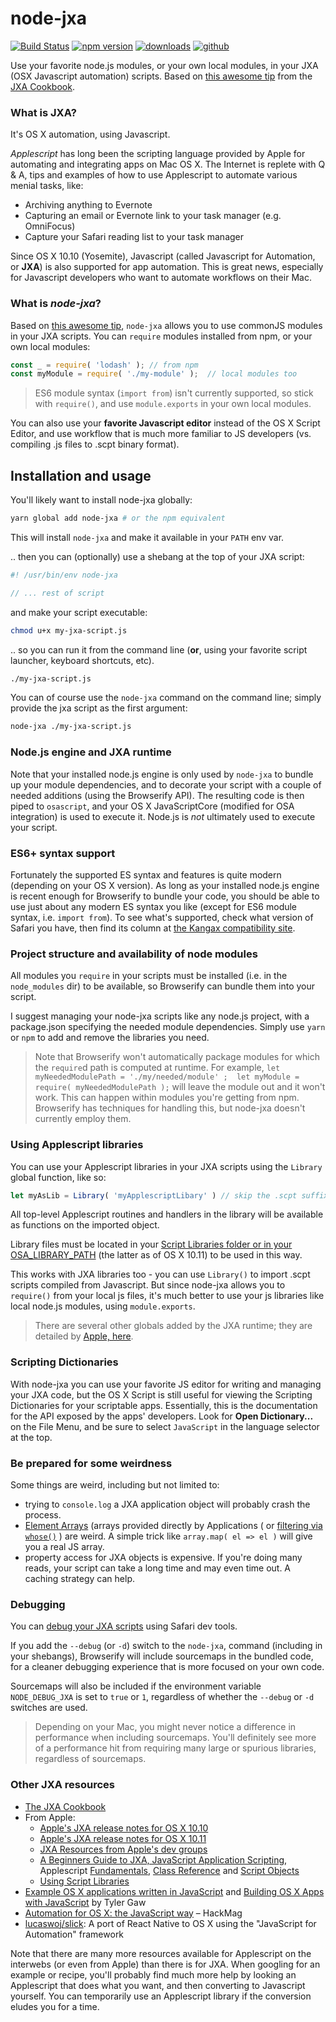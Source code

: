 # node-jxa

[![Build Status](https://travis-ci.org/johnelm/node-jxa.svg?branch=master)](https://travis-ci.org/johnelm/node-jxa)
[![npm version](https://img.shields.io/npm/v/node-jxa.svg?maxAge=60)](https://www.npmjs.com/package/node-jxa)
[![downloads](https://img.shields.io/npm/dt/node-jxa.svg?maxAge=60)](https://www.npmjs.com/package/node-jxa)
[![github](https://img.shields.io/github/package-json/v/johnelm/node-jxa.svg?label=github&maxAge=60)](https://github.com/johnelm/node-jxa)

Use your favorite node.js modules, or your own local modules, in your JXA (OSX Javascript automation) scripts.  Based on [this awesome tip](https://github.com/JXA-Cookbook/JXA-Cookbook/wiki/Importing-Scripts#commonjs--browserify) from the [JXA Cookbook](https://github.com/JXA-Cookbook/JXA-Cookbook).

### What is JXA?

It's OS X automation, using Javascript.

*Applescript* has long been the scripting language provided by Apple for automating and integrating apps on Mac OS X.  The Internet is replete with Q & A, tips and examples of how to use Applescript to automate various menial tasks, like:

- Archiving anything to Evernote
- Capturing an email or Evernote link to your task manager (e.g. OmniFocus)
- Capture your Safari reading list to your task manager

Since OS X 10.10 (Yosemite), Javascript (called Javascript for Automation, or **JXA**) is also supported for app automation.  This is great news, especially for Javascript developers who want to automate workflows on their Mac.

### What is *node-jxa*?

Based on [this awesome tip](https://github.com/JXA-Cookbook/JXA-Cookbook/wiki/Importing-Scripts#commonjs--browserify), `node-jxa` allows you to use commonJS modules in your JXA scripts.  You can `require` modules installed from npm, or your own local modules:

```javascript
const _ = require( 'lodash' ); // from npm
const myModule = require( './my-module' );  // local modules too
```

> ES6 module syntax (`import from`) isn't currently supported, so stick with `require()`, and use `module.exports` in your own local modules.

You can also use your **favorite Javascript editor** instead of the OS X Script Editor, and use workflow that is much more familiar to JS developers (vs. compiling .js files to .scpt binary format).
 
## Installation and usage

You'll likely want to install node-jxa globally:
```bash
yarn global add node-jxa # or the npm equivalent
```

This will install `node-jxa` and make it available in your `PATH` env var.

.. then you can (optionally) use a shebang at the top of your JXA script:

```javascript
#! /usr/bin/env node-jxa

// ... rest of script
```

and make your script executable:

```bash
chmod u+x my-jxa-script.js
```

.. so you can run it from the command line (**or**, using your favorite script launcher, keyboard shortcuts, etc).

```bash
./my-jxa-script.js
```

You can of course use the `node-jxa` command on the command line; simply provide the jxa script as the first argument:

```bash
node-jxa ./my-jxa-script.js
```

### Node.js engine and JXA runtime

Note that your installed node.js engine is only used by `node-jxa` to bundle up your module dependencies, and to decorate your script with a couple of needed additions (using the Browserify API).  The resulting code is then piped to `osascript`, and your OS X JavaScriptCore (modified for OSA integration) is used to execute it.  Node.js is *not* ultimately used to execute your script.

### ES6+ syntax support

Fortunately the supported ES syntax and features is quite modern (depending on your OS X version).  As long as your installed node.js engine is recent enough for Browserify to bundle your code, you should be able to use just about any modern ES syntax you like (except for ES6 module syntax, i.e. `import from`).  To see what's supported, check what version of Safari you have, then find its column at [the Kangax compatibility site](https://kangax.github.io/compat-table/es6/).

### Project structure and availability of node modules

All modules you `require` in your scripts must be installed (i.e. in the `node_modules` dir) to be available, so Browserify can bundle them into your script.

I suggest managing your node-jxa scripts like any node.js project, with a package.json specifying the needed module dependencies.  Simply use `yarn` or `npm` to add and remove the libraries you need.

> Note that Browserify won't automatically package modules for which the `require`d path is computed at runtime.  For example, `let myNeededModulePath = './my/needed/module' ;  let myModule = require( myNeededModulePath );` will leave the module out and it won't work.  This can happen within modules you're getting from npm.
> Browserify has techniques for handling this, but node-jxa doesn't currently employ them.

### Using Applescript libraries

You can use your Applescript libraries in your JXA scripts using the `Library` global function, like so:

```javascript
let myAsLib = Library( 'myApplescriptLibary' ) // skip the .scpt suffix
```

All top-level Applescript routines and handlers in the library will be available as functions on the imported object.

Library files must be located in your [Script Libraries folder or in your OSA_LIBRARY_PATH](https://developer.apple.com/library/content/releasenotes/InterapplicationCommunication/RN-JavaScriptForAutomation/Articles/OSX10-11.html#//apple_ref/doc/uid/TP40014508-CH110-SW11) (the latter as of OS X 10.11) to be used in this way.

This works with JXA libraries too - you can use `Library()` to import .scpt scripts compiled from Javascript.  But since node-jxa allows you to `require()` from your local js files, it's much better to use your js libraries like local node.js modules, using `module.exports`.

> There are several other globals added by the JXA runtime; they are detailed by [Apple, here](https://developer.apple.com/library/content/releasenotes/InterapplicationCommunication/RN-JavaScriptForAutomation/Articles/OSX10-10.html#//apple_ref/doc/uid/TP40014508-CH109-SW1).

### Scripting Dictionaries

With node-jxa you can use your favorite JS editor for writing and managing your JXA code, but the OS X Script is still useful for viewing the Scripting Dictionaries for your scriptable apps.  Essentially, this is the documentation for the API exposed by the apps' developers.  Look for **Open Dictionary...** on the File Menu, and be sure to select `JavaScript` in the language selector at the top.

### Be prepared for some weirdness

Some things are weird, including but not limited to:

- trying to `console.log` a JXA application object will probably crash the process.
- [Element Arrays](https://developer.apple.com/library/content/releasenotes/InterapplicationCommunication/RN-JavaScriptForAutomation/Articles/OSX10-10.html#//apple_ref/doc/uid/TP40014508-CH109-SW9) (arrays provided directly by Applications ( or [filtering via `whose()`](https://developer.apple.com/library/content/releasenotes/InterapplicationCommunication/RN-JavaScriptForAutomation/Articles/OSX10-10.html#//apple_ref/doc/uid/TP40014508-CH109-SW10) ) are weird.  A simple trick like `array.map( el => el )` will give you a real JS array.
- property access for JXA objects is expensive.  If you're doing many reads, your script can take a long time and may even time out.  A caching strategy can help.

### Debugging

You can [debug your JXA scripts](https://developer.apple.com/library/content/releasenotes/InterapplicationCommunication/RN-JavaScriptForAutomation/Articles/OSX10-11.html#//apple_ref/doc/uid/TP40014508-CH110-SW3) using Safari dev tools.

If you add the `--debug` (or `-d`) switch to the `node-jxa`, command (including in your shebangs), Browserify will include sourcemaps in the bundled code, for a cleaner debugging experience that is more focused on your own code.

Sourcemaps will also be included if the environment variable `NODE_DEBUG_JXA` is set to `true` or `1`, regardless of whether the `--debug` or `-d` switches are used.

> Depending on your Mac, you might never notice a difference in performance when including sourcemaps.  You'll definitely see more of a performance hit from requiring many large or spurious libraries, regardless of sourcemaps.

### Other JXA resources

- [The JXA Cookbook](https://github.com/JXA-Cookbook/JXA-Cookbook)
- From Apple:
  - [Apple's JXA release notes for OS X 10.10](https://developer.apple.com/library/content/releasenotes/InterapplicationCommunication/RN-JavaScriptForAutomation/Articles/OSX10-10.html#//apple_ref/doc/uid/TP40014508-CH109-SW1)
  - [Apple's JXA release notes for OS X 10.11](https://developer.apple.com/library/content/releasenotes/InterapplicationCommunication/RN-JavaScriptForAutomation/Articles/OSX10-11.html#//apple_ref/doc/uid/TP40014508-CH110-SW1)
  - [JXA Resources from Apple's dev groups](https://apple-dev.groups.io/g/jxa/wiki/JXA-Resources)
  - [A Beginners Guide to JXA, JavaScript Application Scripting](https://computers.tutsplus.com/tutorials/a-beginners-guide-to-javascript-application-scripting-jxa--cms-27171), Applescript [Fundamentals](https://developer.apple.com/library/content/documentation/AppleScript/Conceptual/AppleScriptLangGuide/conceptual/ASLR_fundamentals.html), [Class Reference](https://developer.apple.com/library/content/documentation/AppleScript/Conceptual/AppleScriptLangGuide/reference/ASLR_classes.html) and [Script Objects](https://developer.apple.com/library/content/documentation/AppleScript/Conceptual/AppleScriptLangGuide/conceptual/ASLR_script_objects.html)
  - [Using Script Libraries](https://developer.apple.com/library/content/documentation/LanguagesUtilities/Conceptual/MacAutomationScriptingGuide/UseScriptLibraries.html#//apple_ref/doc/uid/TP40016239-CH36-SW1)
- [Example OS X applications written in JavaScript](https://github.com/tylergaw/js-osx-app-examples) and [Building OS X Apps with JavaScript](https://tylergaw.com/articles/building-osx-apps-with-js/) by Tyler Gaw
- [Automation for OS X: the JavaScript way](https://hackmag.com/coding/getting-to-grips-with-javascript-automation-for-os-x/) – HackMag
- [lucaswoj/slick](https://github.com/lucaswoj/slick): A port of React Native to OS X using the "JavaScript for Automation" framework


Note that there are many more resources available for Applescript on the interwebs (or even from Apple) than there is for JXA.  When googling for an example or recipe, you'll probably find much more help by looking an Applescript that does what you want, and then converting to Javascript yourself.  You can temporarily use an Applescript library if the conversion eludes you for a time.


